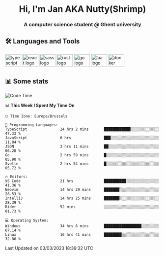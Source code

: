 <h1 align="center">Hi, I'm Jan AKA Nutty(Shrimp)</h1>
<h3 align="center">A computer science student @ Ghent university</h3>

<h2 align="left">🛠️ Languages and Tools</h2>

###

<div align="left">
  <img src="https://cdn.jsdelivr.net/gh/devicons/devicon/icons/typescript/typescript-original.svg" height="40" width="52" alt="typescript logo"  />
  <img src="https://cdn.jsdelivr.net/gh/devicons/devicon/icons/react/react-original.svg" height="40" width="52" alt="react logo"  />
  <img src="https://cdn.jsdelivr.net/gh/devicons/devicon/icons/sass/sass-original.svg" height="40" width="52" alt="sass logo"  />
  <img src="https://cdn.jsdelivr.net/gh/devicons/devicon/icons/rust/rust-plain.svg" height="40" width="52" alt="rust logo"  />
  <img src="https://cdn.jsdelivr.net/gh/devicons/devicon/icons/go/go-original.svg" height="40" width="52" alt="go logo"  />
  <img src="https://cdn.jsdelivr.net/gh/devicons/devicon/icons/lua/lua-original.svg" height="40" width="52" alt="lua logo"  />
  <img src="https://cdn.jsdelivr.net/gh/devicons/devicon/icons/docker/docker-original.svg" height="40" width="52" alt="docker logo"  />
</div>

<h2>📊 Some stats</h2>

<!--START_SECTION:waka-->
![Code Time](http://img.shields.io/badge/Code%20Time-2%2C744%20hrs%2037%20mins-blue)

📊 **This Week I Spent My Time On** 

```text
🕑︎ Time Zone: Europe/Brussels

💬 Programming Languages: 
TypeScript               24 hrs 2 mins       ████████████░░░░░░░░░░░░░   47.33 % 
JavaScript               6 hrs               ███░░░░░░░░░░░░░░░░░░░░░░   11.84 % 
JSON                     3 hrs 11 mins       ██░░░░░░░░░░░░░░░░░░░░░░░   06.28 % 
Go                       2 hrs 59 mins       █░░░░░░░░░░░░░░░░░░░░░░░░   05.90 % 
Svelte                   2 hrs 54 mins       █░░░░░░░░░░░░░░░░░░░░░░░░   05.72 % 

🔥 Editors: 
VS Code                  21 hrs              ██████████░░░░░░░░░░░░░░░   41.36 % 
Neovim                   14 hrs 29 mins      ███████░░░░░░░░░░░░░░░░░░   28.53 % 
IntelliJ                 14 hrs 25 mins      ███████░░░░░░░░░░░░░░░░░░   28.39 % 
Rider                    52 mins             ░░░░░░░░░░░░░░░░░░░░░░░░░   01.73 % 

💻 Operating System: 
Windows                  34 hrs 6 mins       █████████████████░░░░░░░░   67.14 % 
Linux                    16 hrs 41 mins      ████████░░░░░░░░░░░░░░░░░   32.86 % 
```


 Last Updated on 03/03/2023 18:39:32 UTC
<!--END_SECTION:waka-->

